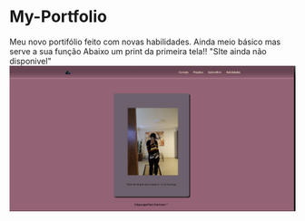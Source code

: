 # My-Portfolio
 Meu novo portifólio feito com novas habilidades. Ainda meio básico mas serve a sua função
 Abaixo um print da primeira tela!! "SIte ainda não disponivel"
<img src="startscreen.png" alt="start">
